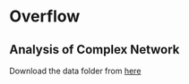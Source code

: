 # Overflow
## Analysis of Complex Network 


Download the data folder from [here](https://www.kaggle.com/stackoverflow/pythonquestions/data)
